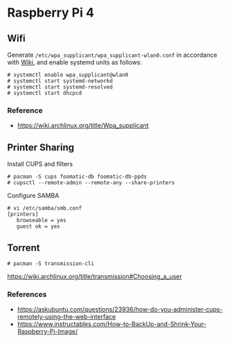 # Raspberry Pi 4

## Wifi

Generate `/etc/wpa_supplicant/wpa_supplicant-wlan0.conf` in accordance with [Wiki](https://wiki.archlinux.org/title/Wpa_supplicant), and enable systemd units as follows:
```
# systemctl enable wpa_supplicant@wlan0
# systemctl start systemd-networkd
# systemctl start systemd-resolved
# systemctl start dhcpcd
```


### Reference
- https://wiki.archlinux.org/title/Wpa_supplicant


## Printer Sharing

Install CUPS and filters
```
# pacman -S cups foomatic-db foomatic-db-ppds
# cupsctl --remote-admin --remote-any --share-printers
```

Configure SAMBA
```
# vi /etc/samba/smb.conf
[printers]
   browseable = yes
   guest ok = yes
```


## Torrent
```
# pacman -S transmission-cli
```
https://wiki.archlinux.org/title/transmission#Choosing_a_user


### References
- https://askubuntu.com/questions/23936/how-do-you-administer-cups-remotely-using-the-web-interface
- https://www.instructables.com/How-to-BackUp-and-Shrink-Your-Raspberry-Pi-Image/
